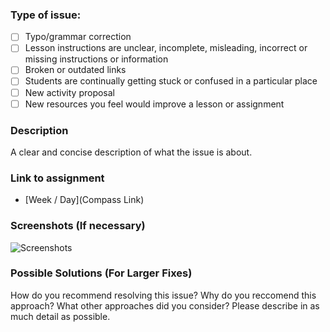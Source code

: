 ### Type of issue:

- [ ] Typo/grammar correction
- [ ] Lesson instructions are unclear, incomplete, misleading, incorrect or missing instructions or information
- [ ] Broken or outdated links
- [ ] Students are continually getting stuck or confused in a particular place
- [ ] New activity proposal 
- [ ] New resources you feel would improve a lesson or assignment

### Description
A clear and concise description of what the issue is about.

### Link to assignment

- [Week / Day](Compass Link)

### Screenshots (If necessary)

![Screenshots](https://media.giphy.com/media/l4FGxt994Ycd54MUw/giphy.gif)

### Possible Solutions (For Larger Fixes)
How do you recommend resolving this issue? Why do you reccomend this approach? What other approaches did you consider? Please describe in as much detail as possible.
